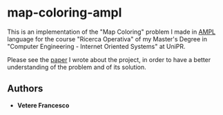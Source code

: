 # map-coloring-ampl

This is an implementation of the "Map Coloring" problem I made in [AMPL](https://ampl.com/)  language for the course "Ricerca Operativa" of my Master's Degree in "Computer Engineering - Internet Oriented Systems" at UniPR.

Please see the [paper](https://github.com/francescovetere/map-coloring-ampl/blob/master/relazione.pdf) I wrote about the project, in order to have a better understanding of the problem and of its solution.
 
## Authors

* **Vetere Francesco**
